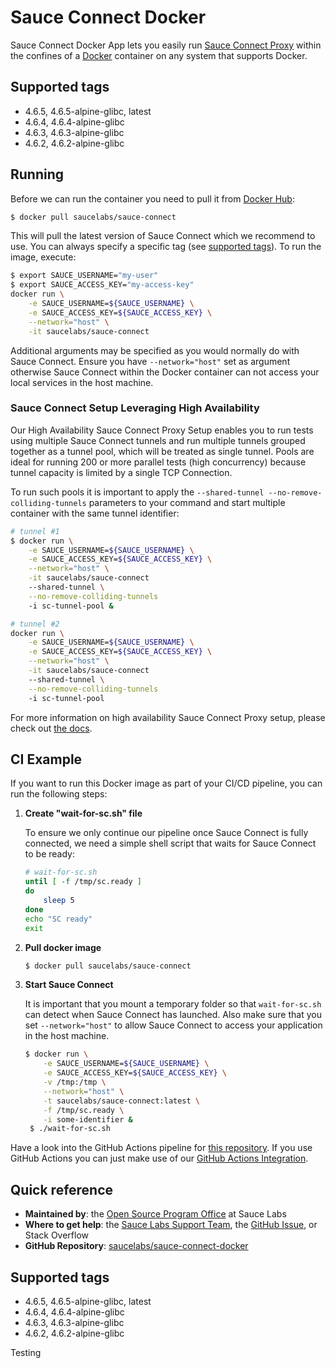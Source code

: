 Sauce Connect Docker
====================

Sauce Connect Docker App lets you easily run [Sauce Connect Proxy](https://wiki.saucelabs.com/display/DOCS/Sauce+Connect+Proxy) within the confines of a [Docker](https://www.docker.com/) container on any system that supports Docker.

## Supported tags

- 4.6.5, 4.6.5-alpine-glibc, latest
- 4.6.4, 4.6.4-alpine-glibc
- 4.6.3, 4.6.3-alpine-glibc
- 4.6.2, 4.6.2-alpine-glibc

## Running

Before we can run the container you need to pull it from [Docker Hub](https://hub.docker.com/):

```sh
$ docker pull saucelabs/sauce-connect
```

This will pull the latest version of Sauce Connect which we recommend to use. You can always specify a specific tag (see [supported tags](#supported-tags)). To run the image, execute:

```sh
$ export SAUCE_USERNAME="my-user"
$ export SAUCE_ACCESS_KEY="my-access-key"
docker run \
    -e SAUCE_USERNAME=${SAUCE_USERNAME} \
    -e SAUCE_ACCESS_KEY=${SAUCE_ACCESS_KEY} \
    --network="host" \
    -it saucelabs/sauce-connect
```

Additional arguments may be specified as you would normally do with Sauce Connect. Ensure you have `--network="host"` set as argument otherwise Sauce Connect within the Docker container can not access your local services in the host machine.

### Sauce Connect Setup Leveraging High Availability

Our High Availability Sauce Connect Proxy Setup enables you to run tests using multiple Sauce Connect tunnels and run multiple tunnels grouped together as a tunnel pool, which will be treated as single tunnel. Pools are ideal for running 200 or more parallel tests (high concurrency) because tunnel capacity is limited by a single TCP Connection.

To run such pools it is important to apply the `--shared-tunnel --no-remove-colliding-tunnels` parameters to your command and start multiple container with the same tunnel identifier:

```sh
# tunnel #1
$ docker run \
    -e SAUCE_USERNAME=${SAUCE_USERNAME} \
    -e SAUCE_ACCESS_KEY=${SAUCE_ACCESS_KEY} \
    --network="host" \
    -it saucelabs/sauce-connect
    --shared-tunnel \
    --no-remove-colliding-tunnels
    -i sc-tunnel-pool &

# tunnel #2
docker run \
    -e SAUCE_USERNAME=${SAUCE_USERNAME} \
    -e SAUCE_ACCESS_KEY=${SAUCE_ACCESS_KEY} \
    --network="host" \
    -it saucelabs/sauce-connect
    --shared-tunnel \
    --no-remove-colliding-tunnels
    -i sc-tunnel-pool
```

For more information on high availability Sauce Connect Proxy setup, please check out [the docs](https://wiki.saucelabs.com/display/DOCS/High+Availability+Sauce+Connect+Proxy+Setup).

## CI Example

If you want to run this Docker image as part of your CI/CD pipeline, you can run the following steps:

1. __Create "wait-for-sc.sh" file__

   To ensure we only continue our pipeline once Sauce Connect is fully connected, we need a simple shell script that waits for Sauce Connect to be ready:
   ```sh
   # wait-for-sc.sh
   until [ -f /tmp/sc.ready ]
   do
       sleep 5
   done
   echo "SC ready"
   exit
   ```

1. __Pull docker image__
   ```sh
   $ docker pull saucelabs/sauce-connect
   ```

1. __Start Sauce Connect__

   It is important that you mount a temporary folder so that `wait-for-sc.sh` can detect when Sauce Connect has launched. Also make sure that you set `--network="host"` to allow Sauce Connect to access your application in the host machine.
   ```sh
   $ docker run \
       -e SAUCE_USERNAME=${SAUCE_USERNAME} \
       -e SAUCE_ACCESS_KEY=${SAUCE_ACCESS_KEY} \
       -v /tmp:/tmp \
       --network="host" \
       -t saucelabs/sauce-connect:latest \
       -f /tmp/sc.ready \
       -i some-identifier &
    $ ./wait-for-sc.sh
    ```

Have a look into the GitHub Actions pipeline for [this repository](https://github.com/saucelabs/sauce-connect-docker/blob/master/.github/workflows/pipeline.yml). If you use GitHub Actions you can just make use of our [GitHub Actions Integration](https://github.com/saucelabs/sauce-connect-action).

## Quick reference

- __Maintained by__: the [Open Source Program Office](https://opensource.saucelabs.com/) at Sauce Labs
- __Where to get help__: the [Sauce Labs Support Team](https://support.saucelabs.com/hc/en-us), the [GitHub Issue](https://github.com/saucelabs/sauce-connect-docker/issues/new), or Stack Overflow
- __GitHub Repository__: [saucelabs/sauce-connect-docker](https://github.com/saucelabs/sauce-connect-docker)

## Supported tags

- 4.6.5, 4.6.5-alpine-glibc, latest
- 4.6.4, 4.6.4-alpine-glibc
- 4.6.3, 4.6.3-alpine-glibc
- 4.6.2, 4.6.2-alpine-glibc


Testing
